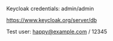 Keycloak credentials:
admin/admin

https://www.keycloak.org/server/db

Test user:
happy@example.com / 12345